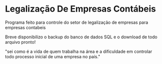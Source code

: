 # Legalização De Empresas Contábeis
Programa feito para controle do setor de legalização de empresas para empresas contabeis


Breve disponibilizo o backup do banco de dados SQL e o download de todo arquivo pronto! 



"sei como é a vida de quem trabalha na área e a dificuldade em controlar todo processo inicial de uma empresa no país."
